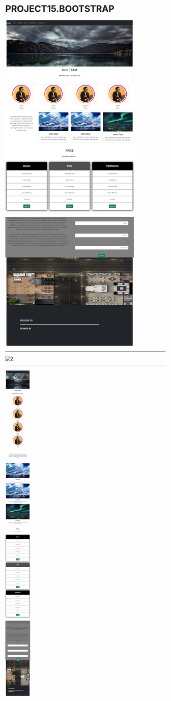 # PROJECT15.BOOTSTRAP

![1](https://github.com/BABAK-CHALAKI/PROJECT15.BOOTSTRAP/blob/69e3da9d47341f9c3c26db52cb5171a60741dfc3/PIC/1.png)

---

![2](https://github.com/BABAK-CHALAKI/PROJECT15.BOOTSTRAP/tree/69e3da9d47341f9c3c26db52cb5171a60741dfc3/PIC)

---

![3](https://github.com/BABAK-CHALAKI/PROJECT15.BOOTSTRAP/blob/69e3da9d47341f9c3c26db52cb5171a60741dfc3/PIC/3.png)

